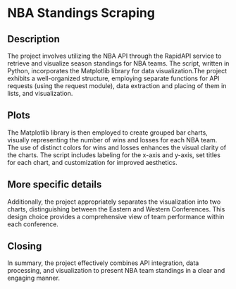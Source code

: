 # NBA Standings Scraping

## Description
The project involves utilizing the NBA API through the RapidAPI service to retrieve and visualize season standings for NBA teams. The script, written in Python, incorporates the Matplotlib library for data visualization.The project exhibits a well-organized structure, employing separate functions for API requests (using the request module), data extraction and placing of them in lists, and visualization. 

## Plots
The Matplotlib library is then employed to create grouped bar charts, visually representing the number of wins and losses for each NBA team. The use of distinct colors for wins and losses enhances the visual clarity of the charts. The script includes labeling for the x-axis and y-axis, set titles for each chart, and customization for improved aesthetics.

## More specific details
Additionally, the project appropriately separates the visualization into two charts, distinguishing between the Eastern and Western Conferences. This design choice provides a comprehensive view of team performance within each conference.

## Closing
In summary, the project effectively combines API integration, data processing, and visualization to present NBA team standings in a clear and engaging manner.




